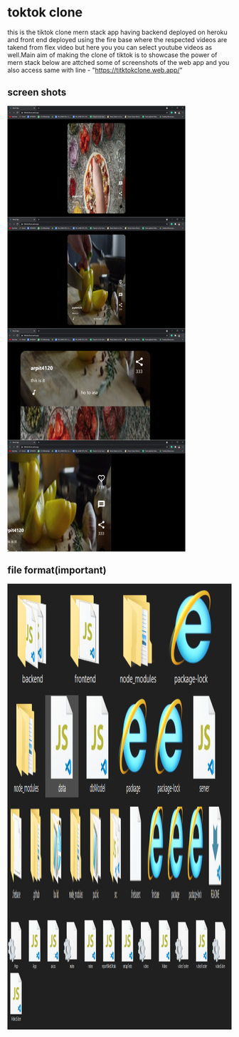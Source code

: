 # toktok clone

this is the tiktok clone mern stack app  having backend deployed on heroku and front end deployed using the fire base where the respected videos are takend from flex video but here you you can select youtube videos as well.Main aim of making the clone of tiktok is to showcase the power of mern stack below are attched some of screenshots of the web app and you also access same with line - "https://titktokclone.web.app/"

## screen shots
 <img src="Screenshot (12).png" width="400px" height="250px" align="center">       <img src="Screenshot (13).png" width="400px" height="250px" align="center">
 <img src="Screenshot (15).png" width="400px" height="250px" align="center">       <img src="Screenshot (14).png" width="400px" height="250px" align="center">
 
 
## file format(important)

<img src="basefloder.PNG" width="100%" height="250px" align="center"> 
<img src="backendfloder.PNG" width="100%" height="250px" align="center"> 
<img src="frontend floder.PNG" width="100%" height="250px" align="center"> 
<img src="src floder.PNG" width="100%" height="250px" align="center"> 




